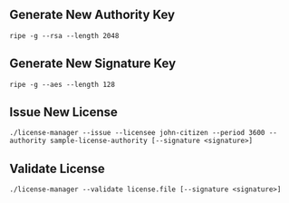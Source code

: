 

## Generate New Authority Key

```
ripe -g --rsa --length 2048
```

## Generate New Signature Key

```
ripe -g --aes --length 128
```

## Issue New License

```
./license-manager --issue --licensee john-citizen --period 3600 --authority sample-license-authority [--signature <signature>]
```

## Validate License

```
./license-manager --validate license.file [--signature <signature>]
```
